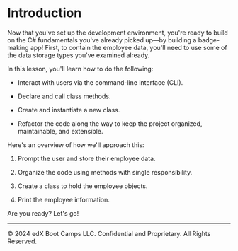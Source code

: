 # Introduction

Now that you've set up the development environment, you're ready to build on the C# fundamentals you've already picked up—by building a badge-making app! First, to contain the employee data, you'll need to use some of the data storage types you've examined already.

In this lesson, you'll learn how to do the following:

* Interact with users via the command-line interface (CLI).

* Declare and call class methods.

* Create and instantiate a new class.

* Refactor the code along the way to keep the project organized, maintainable, and extensible.

Here's an overview of how we'll approach this:

1. Prompt the user and store their employee data.

2. Organize the code using methods with single responsibility.

3. Create a class to hold the employee objects.

4. Print the employee information.

Are you ready? Let's go!

---
© 2024 edX Boot Camps LLC. Confidential and Proprietary. All Rights Reserved.